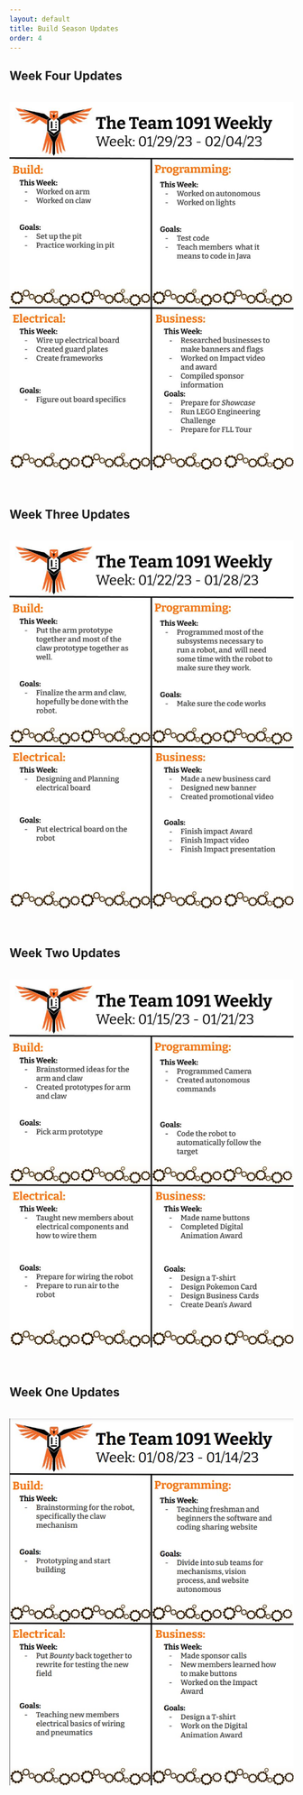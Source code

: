 ```yaml
---
layout: default
title: Build Season Updates
order: 4
---
```

## Week Four Updates
<br>
<div class="container-fluid px-0">
    <div class="row">
        <div class="col-12">
            <img src="/images/Week4-Newsletter.jpg" class="img-fluid  w-100" />
        </div>
    </div>
</div> 
<br>
<br>

## Week Three Updates
<br>
<div class="container-fluid px-0">
    <div class="row">
        <div class="col-12">
            <img src="/images/Week3-Newsletter.jpg" class="img-fluid  w-100" />
        </div>
    </div>
</div> 
<br>
<br>

## Week Two Updates
<br>
<div class="container-fluid px-0">
    <div class="row">
        <div class="col-12">
            <img src="/images/Week2-Newsletter.jpg" class="img-fluid  w-100" />
        </div>
    </div>
</div>
<br>
<br>

## Week One Updates
<br>
<div class="container-fluid px-0">
    <div class="row">
        <div class="col-12">
            <img src="/images/Week1-Newsletter.jpg" class="img-fluid  w-100" />
        </div>
    </div>
</div> 
